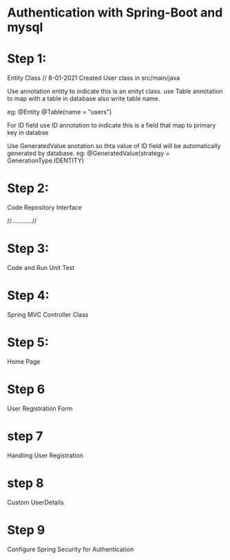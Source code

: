 # Authentication with Spring-Boot and mysql
 

# Step 1:
Entity Class // 8-01-2021
Created User class in src/main/java 

Use annotation entity to indicate this is an enityt class.
use Table annotation to map with a table in database also write table name. 

eg: @Entity
    @Table(name = "users")

For ID field use ID annotation to indicate this is a field that map to primary key in databse

Use GeneratedValue anotation so thta value of ID field will be automatically generated by database. 
eg: @GeneratedValue(strategy = GenerationType.IDENTITY)

# Step 2:
Code Repository Interface

//............//

# Step 3:
Code and Run Unit Test

# Step 4:
Spring MVC Controller Class

# Step 5:
Home Page

# Step 6
User Registration Form

# step 7
Handling User Registration

# step 8
Custom UserDetails

# Step 9
Configure Spring Security for Authentication 
